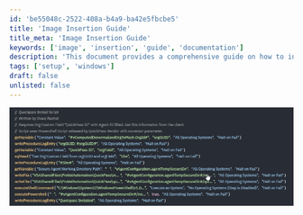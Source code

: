 ```yaml
---
id: 'be55048c-2522-408a-b4a9-ba42e5fbcbe5'
title: 'Image Insertion Guide'
title_meta: 'Image Insertion Guide'
keywords: ['image', 'insertion', 'guide', 'documentation']
description: 'This document provides a comprehensive guide on how to insert images into your markdown documents effectively. It covers various techniques and best practices for ensuring that images are displayed correctly.'
tags: ['setup', 'windows']
draft: false
unlisted: false
---
```


<div class='text-section scrollable'>

![Image](../../../static/img/QuickPass-Install/image_1.png)

</div>

<div class='text-section scrollable'>

</div>
